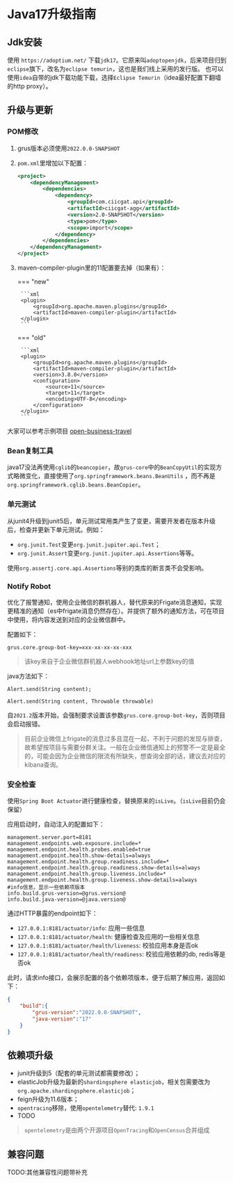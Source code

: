 # Java17升级指南

## Jdk安装

使用 `https://adoptium.net/` 下载`jdk17`。它原来叫`adoptopenjdk`，后来项目归到`eclipse`旗下，改名为`eclipse temurin`，这也是我们线上采用的发行版。
也可以使用`idea`自带的jdk下载功能下载，选择`Eclipse Temurin`（idea最好配置下翻墙的http proxy）。

## 升级与更新

### POM修改

1. grus版本必须使用`2022.0.0-SNAPSHOT`
2. `pom.xml`里增加以下配置：

    ```xml
    <project>
        <dependencyManagement>
            <dependencies>
                <dependency>
                    <groupId>com.ciicgat.api</groupId>
                    <artifactId>ciicgat-agg</artifactId>
                    <version>2.0-SNAPSHOT</version>
                    <type>pom</type>
                    <scope>import</scope>
                </dependency>
            </dependencies>
        </dependencyManagement>
    </project>
    ```

3. maven-compiler-plugin里的11配置要去掉（如果有）：

    === "new"

        ```xml
        <plugin>
            <groupId>org.apache.maven.plugins</groupId>
            <artifactId>maven-compiler-plugin</artifactId>
        </plugin>
        ```

    === "old"

        ```xml
        <plugin>
            <groupId>org.apache.maven.plugins</groupId>
            <artifactId>maven-compiler-plugin</artifactId>
            <version>3.8.0</version>
            <configuration>
                <source>11</source>
                <target>11</target>
                <encoding>UTF-8</encoding>
            </configuration>
        </plugin>
        ```

大家可以参考示例项目 [open-business-travel](https://gitlab.wuxingdev.cn/biz/open/open-business-travel/blob/master/pom.xml)

### Bean复制工具

java17没法再使用`cglib`的`beancopier`，故`grus-core`中的`BeanCopyUtil`的实现方式略微变化，直接使用了`org.springframework.beans.BeanUtils`
，而不再是`org.springframework.cglib.beans.BeanCopier`。

### 单元测试

从junit4升级到junit5后，单元测试常用类产生了变更，需要开发者在版本升级后，检查并更新下单元测试。例如：

- `org.junit.Test`变更`org.junit.jupiter.api.Test`；
- `org.junit.Assert`变更`org.junit.jupiter.api.Assertions`等等。

使用`org.assertj.core.api.Assertions`等别的类库的断言类不会受影响。

### Notify Robot

优化了报警通知，使用企业微信的群机器人，替代原来的Frigate消息通知，实现更精准的通知（es中frigate消息仍然存在）。并提供了额外的通知方法，可在项目中使用，将内容发送到对应的企业微信群中。

配置如下：

```properties
grus.core.group-bot-key=xxx-xx-xx-xx-xxx
```

> 该key来自于企业微信群机器人webhook地址url上参数key的值

java方法如下：

```
Alert.send(String content);

Alert.send(String content, Throwable throwable)
```

自`2021.2`版本开始，会强制要求设置该参数`grus.core.group-bot-key`，否则项目会启动报错。

> 目前企业微信上frigate的消息过多且混在一起，不利于问题的发现与排查，故希望按项目与需要分群关注。一般在企业微信通知上的预警不一定是最全的，可能会因为企业微信的限流有所缺失，想查询全部的话，建议去对应的kibana查询。

### 安全检查

使用`Spring Boot Actuator`进行健康检查，替换原来的`isLive`。（`isLive`目前仍会保留）

应用启动时，自动注入的配置如下：

```properties
management.server.port=8181
management.endpoints.web.exposure.include=*
management.endpoint.health.probes.enabled=true
management.endpoint.health.show-details=always
management.endpoint.health.group.readiness.include=*
management.endpoint.health.group.readiness.show-details=always
management.endpoint.health.group.liveness.include=*
management.endpoint.health.group.liveness.show-details=always
#info信息，显示一些依赖项版本
info.build.grus-version=@grus.version@
info.build.java-version=@java.version@
```

通过HTTP暴露的endpoint如下：

- `127.0.0.1:8181/actuator/info`: 应用一些信息
- `127.0.0.1:8181/actuator/health`: 健康检查及应用的一些相关信息
- `127.0.0.1:8181/actuator/health/liveness`: 校验应用本身是否ok
- `127.0.0.1:8181/actuator/health/readiness`: 校验应用依赖的db, redis等是否ok

此时，请求info接口，会展示配置的各个依赖项版本，便于后期了解应用，返回如下：

```json title="GET http://127.0.0.1:8181/actuator/info"
{
    "build":{
        "grus-version":"2022.0.0-SNAPSHOT",
        "java-version":"17"
    }
}
```

## 依赖项升级

- junit升级到5（配套的单元测试都需要修改）；
- elasticJob升级为最新的`shardingsphere elasticjob`，相关包需要改为`org.apache.shardingsphere.elasticjob`；
- feign升级为11.6版本；
- `opentracing`移除，使用`opentelemetry`替代: `1.9.1`
- TODO

> `opentelemetry`是由两个开源项目`OpenTracing`和`OpenCensus`合并组成

## 兼容问题

TODO:其他兼容性问题带补充
